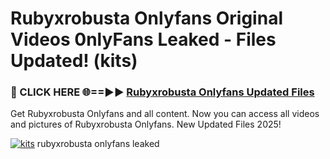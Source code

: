 # Rubyxrobusta Onlyfans Original Videos 0nlyFans Leaked - Files Updated! (kits)

<h3>🔴 CLICK HERE 🌐==►► <a href="https://tinyurl.com/x26r9saj" rel="nofollow">Rubyxrobusta Onlyfans Updated Files</a></h3>

Get Rubyxrobusta Onlyfans and all content. Now you can access all videos and pictures of Rubyxrobusta Onlyfans. New Updated Files 2025!

[![kits](https://i.imgur.com/LkgZPqh.gif)](https://tinyurl.com/x26r9saj)
rubyxrobusta onlyfans leaked